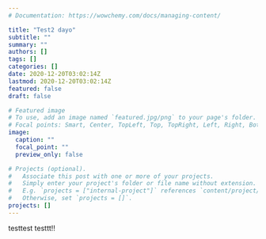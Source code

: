 ```yaml
---
# Documentation: https://wowchemy.com/docs/managing-content/

title: "Test2 dayo"
subtitle: ""
summary: ""
authors: []
tags: []
categories: []
date: 2020-12-20T03:02:14Z
lastmod: 2020-12-20T03:02:14Z
featured: false
draft: false

# Featured image
# To use, add an image named `featured.jpg/png` to your page's folder.
# Focal points: Smart, Center, TopLeft, Top, TopRight, Left, Right, BottomLeft, Bottom, BottomRight.
image:
  caption: ""
  focal_point: ""
  preview_only: false

# Projects (optional).
#   Associate this post with one or more of your projects.
#   Simply enter your project's folder or file name without extension.
#   E.g. `projects = ["internal-project"]` references `content/project/deep-learning/index.md`.
#   Otherwise, set `projects = []`.
projects: []
---
```


testtest testtt!!